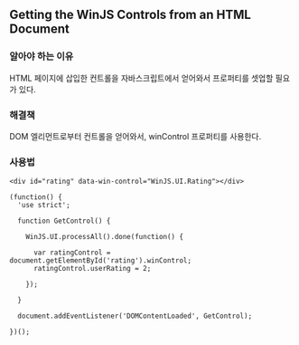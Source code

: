 ## Getting the WinJS Controls from an HTML Document

### 알아야 하는 이유

HTML 페이지에 삽입한 컨트롤을 자바스크립트에서 얻어와서 프로퍼티를 셋업할 필요가 있다.

### 해결책

DOM 엘리먼트로부터 컨트롤을 얻어와서, winControl 프로퍼티를 사용한다.

### 사용법

```
<div id="rating" data-win-control="WinJS.UI.Rating"></div>
```

```
(function() {
  'use strict';
  
  function GetControl() {
  
    WinJS.UI.processAll().done(function() {
    
      var ratingControl = document.getElementById('rating').winControl;
      ratingControl.userRating = 2;
    
    });
  
  }

  document.addEventListener('DOMContentLoaded', GetControl);

})();
```
